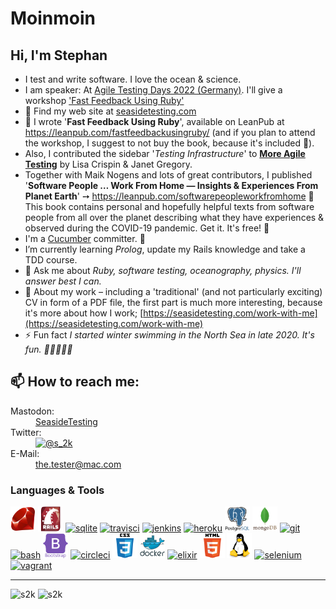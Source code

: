 <h1>Moinmoin</h1>

<h2>Hi, I'm Stephan</h1>

- I test and write software. I love the ocean & science.
- I am speaker: At [Agile Testing Days 2022 (Germany)](https://agiletestingdays.com/). I'll give a workshop ['Fast Feedback Using Ruby'](https://agiletestingdays.com/2022/session/fast-feedback-using-ruby/)
- 📝 Find my web site at [seasidetesting.com](https://seasidetesting.com/)
- 🔁 I wrote '**Fast Feedback Using Ruby**', available on LeanPub at https://leanpub.com/fastfeedbackusingruby/ (and if you plan to attend the workshop, I suggest to not buy the book, because it's included 🙂).
- Also, I contributed the sidebar '*Testing Infrastructure*' to [**More Agile Testing**](https://agiletester.ca/more-agile-testing-the-book/) by Lisa Crispin & Janet Gregory.
- Together with Maik Nogens and lots of great contributors, I published '**Software People … Work From Home — Insights & Experiences From Planet Earth**' ➙ https://leanpub.com/softwarepeopleworkfromhome 📓
    This book contains personal and hopefully helpful texts from software people from all over the planet describing what they have experiences & observed during the COVID-19 pandemic. Get it. It's free! 🙂
- I'm a [Cucumber](https://github.com/cucumber) committer. 🥒
- I’m currently learning *Prolog*, update my Rails knowledge and take a TDD course.
- 💬 Ask me about *Ruby, software testing, oceanography, physics. I'll answer best I can.*
- 📄 About my work – including a 'traditional' (and not particularly exciting) CV in form of a PDF file, the first part is much more interesting, because it's more about how I work; [https://seasidetesting.com/work-with-me](https://seasidetesting.com/work-with-me)
- ⚡ Fun fact *I started winter swimming in the North Sea in late 2020. It's fun. 🌊🏊🏻‍♂️🌊*

## 📫 How to reach me:

<dl>
    <dt>Mastodon:</dt><dd><a href="https://mastodon.social/@seasidetesting" rel="me">SeasideTesting</a></dd>
    <dt>Twitter:</dt><dd><a href="https://twitter.com/s_2k" target="blank"><img src="https://img.shields.io/twitter/follow/s_2k?logo=twitter&style=for-the-badge" alt="@s_2k" /></a></dd>
    <dt>E-Mail:</dt>
  <dd><a href="mailto:the.tester@mac.com">the.tester@mac.com</a></dd>
</dl>

### Languages & Tools

<a href="https://www.ruby-lang.org/en/" target="_blank"><img src="https://raw.githubusercontent.com/devicons/devicon/master/icons/ruby/ruby-original.svg" alt="ruby" width="40" height="40"/></a>
<a href="https://rubyonrails.org" target="_blank"><img src="https://raw.githubusercontent.com/devicons/devicon/master/icons/rails/rails-original-wordmark.svg" alt="rails" width="40" height="40"/></a>
<a href="https://www.sqlite.org/" target="_blank"><img src="https://www.vectorlogo.zone/logos/sqlite/sqlite-icon.svg" alt="sqlite" width="40" height="40"/></a>
<a href="https://travis-ci.org" target="_blank"><img src="https://www.vectorlogo.zone/logos/travis-ci/travis-ci-icon.svg" alt="travisci" width="40" height="40"/></a>
<a href="https://www.jenkins.io" target="_blank"><img src="https://www.vectorlogo.zone/logos/jenkins/jenkins-icon.svg" alt="jenkins" width="40" height="40"/></a>
<a href="https://heroku.com" target="_blank"><img src="https://www.vectorlogo.zone/logos/heroku/heroku-icon.svg" alt="heroku" width="40" height="40"/></a>
<a href="https://www.postgresql.org" target="_blank"><img src="https://raw.githubusercontent.com/devicons/devicon/master/icons/postgresql/postgresql-original-wordmark.svg" alt="postgresql" width="40" height="40"/></a>
<a href="https://www.mongodb.com/" target="_blank"><img src="https://raw.githubusercontent.com/devicons/devicon/master/icons/mongodb/mongodb-original-wordmark.svg" alt="mongodb" width="40" height="40"/></a>
<a href="https://git-scm.com/" target="_blank"><img src="https://www.vectorlogo.zone/logos/git-scm/git-scm-icon.svg" alt="git" width="40" height="40"/></a>
<a href="https://www.gnu.org/software/bash/" target="_blank"><img src="https://www.vectorlogo.zone/logos/gnu_bash/gnu_bash-icon.svg" alt="bash" width="40" height="40"/></a>
<a href="https://getbootstrap.com" target="_blank"><img src="https://raw.githubusercontent.com/devicons/devicon/master/icons/bootstrap/bootstrap-plain-wordmark.svg" alt="bootstrap" width="40" height="40"/></a>
<a href="https://circleci.com" target="_blank"><img src="https://www.vectorlogo.zone/logos/circleci/circleci-icon.svg" alt="circleci" width="40" height="40"/></a>
<a href="https://www.w3schools.com/css/" target="_blank"><img src="https://raw.githubusercontent.com/devicons/devicon/master/icons/css3/css3-original-wordmark.svg" alt="css3" width="40" height="40"/></a>
<a href="https://www.docker.com/" target="_blank"><img src="https://raw.githubusercontent.com/devicons/devicon/master/icons/docker/docker-original-wordmark.svg" alt="docker" width="40" height="40"/></a>
<a href="https://elixir-lang.org" target="_blank"><img src="https://www.vectorlogo.zone/logos/elixir-lang/elixir-lang-icon.svg" alt="elixir" width="40" height="40"/></a>
<a href="https://www.w3.org/html/" target="_blank"><img src="https://raw.githubusercontent.com/devicons/devicon/master/icons/html5/html5-original-wordmark.svg" alt="html5" width="40" height="40"/></a>
<a href="https://www.linux.org/" target="_blank"><img src="https://raw.githubusercontent.com/devicons/devicon/master/icons/linux/linux-original.svg" alt="linux" width="40" height="40"/></a>
<a href="https://www.selenium.dev" target="_blank"><img src="https://raw.githubusercontent.com/detain/svg-logos/780f25886640cef088af994181646db2f6b1a3f8/svg/selenium-logo.svg" alt="selenium" width="40" height="40"/></a>
<a href="https://www.vagrantup.com/" target="_blank"><img src="https://www.vectorlogo.zone/logos/vagrantup/vagrantup-icon.svg" alt="vagrant" width="40" height="40"/></a>

<hr/>

<img src="https://github-readme-stats.vercel.app/api/top-langs/?username=s2k&layout=compact" alt="s2k" />

<img src="https://github-readme-stats.vercel.app/api?username=s2k&show_icons=true&count_private=true" alt="s2k" />
